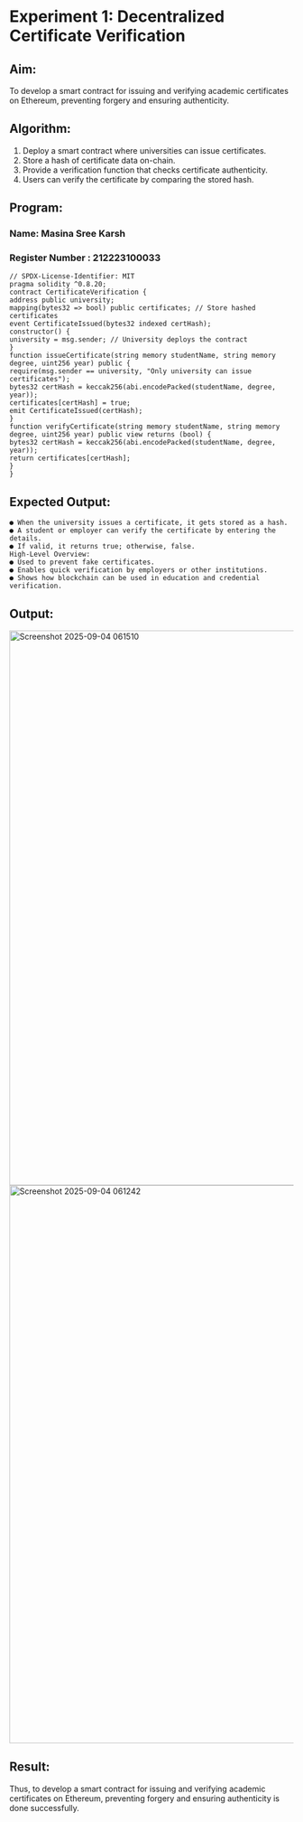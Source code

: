 # Experiment 1: Decentralized Certificate Verification
## Aim:
  To develop a smart contract for issuing and verifying academic certificates on Ethereum, preventing forgery and ensuring authenticity.
## Algorithm:
1. Deploy a smart contract where universities can issue certificates.
2. Store a hash of certificate data on-chain.
3. Provide a verification function that checks certificate authenticity.
4. Users can verify the certificate by comparing the stored hash.
## Program:
### Name: Masina Sree Karsh
### Register Number : 212223100033

```
// SPDX-License-Identifier: MIT
pragma solidity ^0.8.20;
contract CertificateVerification {
address public university;
mapping(bytes32 => bool) public certificates; // Store hashed certificates
event CertificateIssued(bytes32 indexed certHash);
constructor() {
university = msg.sender; // University deploys the contract
}
function issueCertificate(string memory studentName, string memory degree, uint256 year) public {
require(msg.sender == university, "Only university can issue certificates");
bytes32 certHash = keccak256(abi.encodePacked(studentName, degree, year));
certificates[certHash] = true;
emit CertificateIssued(certHash);
}
function verifyCertificate(string memory studentName, string memory degree, uint256 year) public view returns (bool) {
bytes32 certHash = keccak256(abi.encodePacked(studentName, degree, year));
return certificates[certHash];
}
}
```
## Expected Output:
```
● When the university issues a certificate, it gets stored as a hash.
● A student or employer can verify the certificate by entering the details.
● If valid, it returns true; otherwise, false.
High-Level Overview:
● Used to prevent fake certificates.
● Enables quick verification by employers or other institutions.
● Shows how blockchain can be used in education and credential verification.
```
## Output:

<img width="1917" height="982" alt="Screenshot 2025-09-04 061510" src="https://github.com/user-attachments/assets/83a83b5c-65e7-4f8f-be3f-b88b2cce7b24" />

<img width="1909" height="988" alt="Screenshot 2025-09-04 061242" src="https://github.com/user-attachments/assets/5d2f6603-88a3-470d-9e01-bad51186649e" />



## Result:
Thus, to develop a smart contract for issuing and verifying academic certificates on Ethereum, preventing forgery and ensuring authenticity is done successfully.
